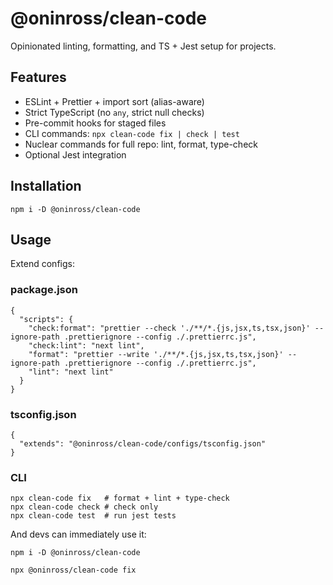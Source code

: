 # @oninross/clean-code

Opinionated linting, formatting, and TS + Jest setup for projects.

## Features

- ESLint + Prettier + import sort (alias-aware)
- Strict TypeScript (no `any`, strict null checks)
- Pre-commit hooks for staged files
- CLI commands: `npx clean-code fix | check | test`
- Nuclear commands for full repo: lint, format, type-check
- Optional Jest integration

## Installation

```
npm i -D @oninross/clean-code
```

## Usage

Extend configs:

### package.json

```
{
  "scripts": {
    "check:format": "prettier --check './**/*.{js,jsx,ts,tsx,json}' --ignore-path .prettierignore --config ./.prettierrc.js",
    "check:lint": "next lint",
    "format": "prettier --write './**/*.{js,jsx,ts,tsx,json}' --ignore-path .prettierignore --config ./.prettierrc.js",
    "lint": "next lint"
  }
}
```

### tsconfig.json

```
{
  "extends": "@oninross/clean-code/configs/tsconfig.json"
}
```

### CLI

```
npx clean-code fix   # format + lint + type-check
npx clean-code check # check only
npx clean-code test  # run jest tests
```

And devs can immediately use it:

```
npm i -D @oninross/clean-code
```

```
npx @oninross/clean-code fix
```
